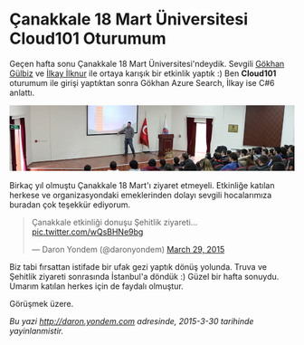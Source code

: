 # Çanakkale 18 Mart Üniversitesi Cloud101 Oturumum 

Geçen hafta sonu Çanakkale 18 Mart Üniversitesi'ndeydik. Sevgili [Gökhan Gülbiz](https://twitter.com/gokhangulbiz) ve [İlkay İlknur](http://www.ilkayilknur.com) ile ortaya karışık bir etkinlik yaptık :) Ben **Cloud101** oturumum ile girişi yaptıktan sonra Gökhan Azure Search, İlkay ise C#6 anlattı. 

![](media/Canakkale_18_Mart_Universitesi_Cloud101_Oturumum/canakkale.jpg)

Birkaç yıl olmuştu Çanakkale 18 Mart'ı ziyaret etmeyeli. Etkinliğe katılan herkese ve organizasyondaki emeklerinden dolayı sevgili hocalarımıza buradan çok teşekkür ediyorum.

<blockquote class="twitter-tweet" lang="en"><p>Çanakkale etkinliği donuşu Şehitlik ziyareti... <a href="http://t.co/wQsBHNe9bg">pic.twitter.com/wQsBHNe9bg</a></p>&mdash; Daron Yondem (@daronyondem) <a href="https://twitter.com/daronyondem/status/582141656952107008">March 29, 2015</a></blockquote>
<script async src="//platform.twitter.com/widgets.js" charset="utf-8"></script>

Biz tabi fırsattan istifade bir ufak gezi yaptık dönüş yolunda. Truva ve Şehitlik ziyareti sonrasında İstanbul'a döndük :) Güzel bir hafta sonuydu. Umarım katılan herkes için de faydalı olmuştur.

Görüşmek üzere.


*Bu yazi http://daron.yondem.com adresinde, 2015-3-30 tarihinde yayinlanmistir.*